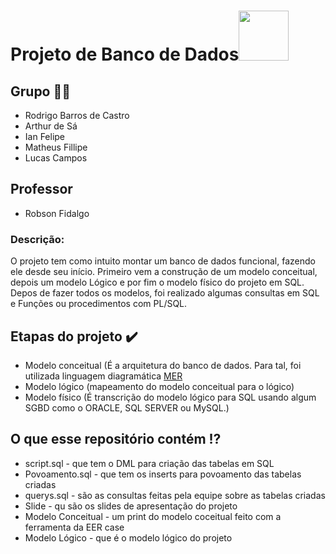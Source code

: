 # Projeto de Banco de Dados<img src="https://github.com/RodBC/data-base-project/assets/104574086/23820b8f-343f-44f1-8039-c077fdddd60b" width="80" />

<h2>Grupo 👨‍💻 </h2>

* Rodrigo Barros de Castro
* Arthur de Sá
* Ian Felipe
* Matheus Fillipe
* Lucas Campos

<h2>Professor</h2>

* Robson Fidalgo


<h3>Descrição:</h3> O projeto tem como intuito montar um banco de dados funcional, fazendo ele desde seu início. Primeiro vem a construção de um modelo conceitual, depois um modelo Lógico e por fim o modelo físico do projeto em SQL. Depos de fazer todos os modelos, foi realizado algumas consultas em SQL e Funções ou procedimentos com PL/SQL. 

<h2>Etapas do projeto ✔️ </h2>

* Modelo conceitual (É a arquitetura do banco de dados. Para tal, foi utilizada linguagem diagramática <a href='https://www.alura.com.br/artigos/mer-e-der-funcoes'>MER</a>
* Modelo lógico (mapeamento do modelo conceitual para o lógico)
* Modelo físico (É transcrição do modelo lógico para SQL usando algum SGBD como o ORACLE, SQL SERVER ou MySQL.)

<h2>O que esse repositório contém ⁉️</h2>

* script.sql - que tem o DML para criação das tabelas em SQL
* Povoamento.sql - que tem os inserts para povoamento das tabelas criadas
* querys.sql - são as consultas feitas pela equipe sobre as tabelas criadas
* Slide - qu são os slides de apresentação do projeto
* Modelo Conceitual - um print do modelo coceitual feito com a ferramenta da EER case
* Modelo Lógico - que é o modelo lógico do projeto
